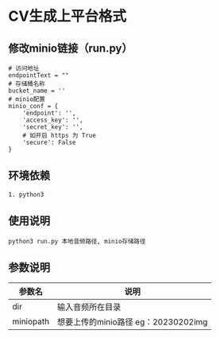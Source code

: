 # CV生成上平台格式

## 修改minio链接（run.py）
```
# 访问地址
endpointText = ""
# 存储桶名称
bucket_name = ''
# minio配置
minio_conf = {
    'endpoint': '',
    'access_key': '',
    'secret_key': '',
    # 如开启 https 为 True
    'secure': False
}
```

## 环境依赖
```
1. python3
```
## 使用说明
```shell
python3 run.py 本地音频路径, minio存储路径
```

## 参数说明
|  参数名  | 说明                          |
|  ----  |-----------------------------|
| dir  | 输入音频所在目录                    |
| miniopath | 想要上传的minio路径 eg：20230202img |

    

